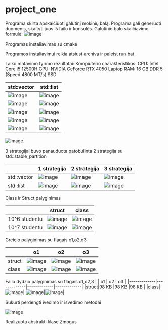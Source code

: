 # project_one
Programa skirta apskaičiuoti galutinį mokinių balą. Programa gali generuoti duomenis, skaityti juos iš failo ir konsolės. Galutinio balo skaičiavimo formulė:
![image](https://github.com/user-attachments/assets/7c2b5979-483c-499d-adc3-0599598e6608)

Programas instaliavimas su cmake

Programos instaliavimui reikia atsiust archiva ir paleist run.bat

Laiko matavimo tyrimo rezultatai:
Kompiuterio charakteristikos:
CPU: Intel Core i5 12500H
GPU: NVIDIA GeForce RTX 4050 Laptop
RAM: 16 GB DDR 5 (Speed 4800 MT/s)
SSD


| std::vector  | std::list |
| ------------- | ------------- |
| ![image](https://github.com/user-attachments/assets/d1ef8409-f51e-43e2-bc81-61763ccded53)| ![image](https://github.com/user-attachments/assets/898bbdae-1735-4b7a-b8a3-2e6c4a3183ff)|
| ![image](https://github.com/user-attachments/assets/3e0a7066-f476-49c2-a53c-e153803c8f71) | ![image](https://github.com/user-attachments/assets/492635b1-797c-446a-8e17-ee9117039ec5)|
|![image](https://github.com/user-attachments/assets/2e80dc3c-e519-425d-9c3b-5371db9717f2)| ![image](https://github.com/user-attachments/assets/238d6685-a798-4546-85c6-b32a857fe70c)|
|![image](https://github.com/user-attachments/assets/2741f725-9522-4e8e-9451-4f84cb665ac0)| ![image](https://github.com/user-attachments/assets/6b75bd4c-0ff6-40d1-8f78-2778ffec1d2a)|
|![image](https://github.com/user-attachments/assets/487ce2a0-58f2-4a27-b349-420bba445f2a)|![image](https://github.com/user-attachments/assets/14b95b45-8f8f-4bc0-9704-adeface9f415)|

![image](https://github.com/user-attachments/assets/5d28887b-ed28-4aac-ad2f-880d71fce377)


3 strategijai buvo panauduota patobulinta 2 strategija su std::stable_partition


| |1 strategija | 2 strategija | 3 strategija |
|-------------|-------------|-------------|-------------|
|std::vector|![image](https://github.com/user-attachments/assets/c7b4aa16-c65e-4acc-8edc-e239648ea815)|![image](https://github.com/user-attachments/assets/cecdc6f6-7db4-41dc-8a61-953ca6077dfb) | ![image](https://github.com/user-attachments/assets/4e6ebe44-45cb-45b0-ba9c-671beab0f6c8)|
|std::list|![image](https://github.com/user-attachments/assets/1c494bc2-1a4b-42d5-935f-b84d00141160)|![image](https://github.com/user-attachments/assets/2a566e41-5264-4485-b605-a5ca794659f8)|![image](https://github.com/user-attachments/assets/1b04d152-b936-44f0-a813-387894da3cc6)|


Class ir Struct palyginimas

| | struct | class |
|-------------|-------------|-------------|
|10^6 studentu|![image](https://github.com/user-attachments/assets/5c7706ac-6a96-4347-85e9-39babc893127)|![image](https://github.com/user-attachments/assets/43403d52-bf5a-444d-b984-6589e5cfa287)|
|10^7 studentu|![image](https://github.com/user-attachments/assets/58989701-b5a7-468a-8260-642c2d91144e)|![image](https://github.com/user-attachments/assets/542db4f3-9a71-4554-ad88-e93c3bdc5a90)|

Greicio palyginimas su flagais o1,o2,o3

| | o1 | o2 | o3 |
|-------------|-------------|-------------|-------------|
|struct|![image](https://github.com/user-attachments/assets/8fd389e8-8a7c-4763-8b06-729945d2ac62)| ![image](https://github.com/user-attachments/assets/cb9c9e77-bead-46f4-9d56-59e08d5b0e3f)| ![image](https://github.com/user-attachments/assets/d05262c6-7c2a-4c22-89ec-d747d5aefe6e)|
|class|![image](https://github.com/user-attachments/assets/7e5bdfbc-d585-46ed-b0fa-459efe112354)|![image](https://github.com/user-attachments/assets/304d7b91-b2f5-4d45-94dc-8d078c5a457c)|![image](https://github.com/user-attachments/assets/4558b42d-a2ca-466f-8908-8a7832b9cf54)|


Failo dydzio palyginimas su flagais o1,o2,3
| | o1 | o2 | o3 |
|-------------|-------------|-------------|-------------|
|struct|98 KB |98 KB |98 KB |
|class|![image](https://github.com/user-attachments/assets/82a75129-744e-4670-8bfd-094fc00f8ee1)| ![image](https://github.com/user-attachments/assets/50d91e44-0276-4105-aff2-814c3c751c91)|![image](https://github.com/user-attachments/assets/cc56d64c-a5f3-4601-b011-5a288b54f65a)|

Sukurti perdengti ivedimo ir isvedimo metodai 

![image](https://github.com/user-attachments/assets/3d7e379d-aec8-4343-9a10-9b58863509f0)

Realizuota abstrakti klase Zmogus






 







